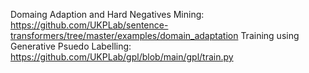 Domaing Adaption and Hard Negatives Mining: https://github.com/UKPLab/sentence-transformers/tree/master/examples/domain_adaptation
Training using Generative Psuedo Labelling: https://github.com/UKPLab/gpl/blob/main/gpl/train.py
